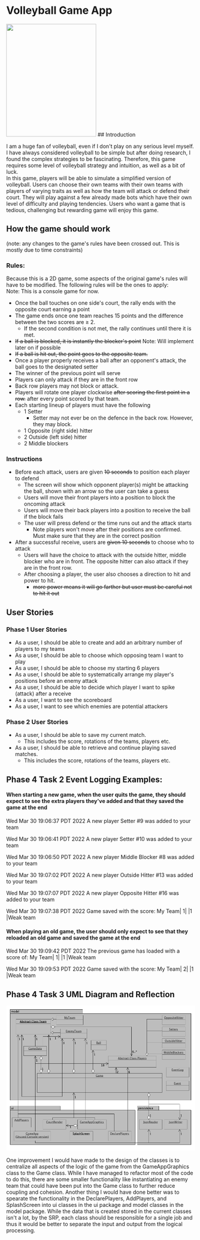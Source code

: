 
# Volleyball Game App
<img src="https://github.com/Sudo-BryanH/Sudo-BryanH/blob/main/Volleyball%20Game%20Demo.gif" width="240" height="300"/>
## Introduction

I am a huge fan of volleyball, even if I don't play on any serious level myself. 
I have always considered volleyball to be simple but after doing research, I found 
the complex strategies to be fascinating. 
Therefore, this game requires some level of volleyball strategy and intuition, as well as 
a bit of luck. </br>
In this game, players will be able to simulate a simplified version of volleyball. 
Users can choose their own teams with their own teams with players of varying traits as well as
how the team will attack or defend their court. 
They will play against a few already made bots which have their own level of difficulty 
and playing tendencies. 
Users who want a game that is tedious, challenging but rewarding game will enjoy this game. 

## How the game should work
(note: any changes to the game's rules have been crossed out. This is mostly due to time constraints)
### Rules: 
Because this is a 2D game, some aspects of the original game's rules will have to be modified. 
The following rules will be the ones to apply: </br> Note: This is a console game for now.
- Once the ball touches on one side's court, the rally ends with the opposite court earning a point
- The game ends once one team reaches 15 points and the difference between the two scores are ≥ 2. 
  - If the second condition is not met, the rally continues until there it is met. 
- ~~If a ball is blocked, it is instantly the blocker's point~~ Note: Will implement later on if possible
- ~~If a ball is hit out, the point goes to the opposite team.~~ 
- Once a player properly receives a ball after an opponent's attack, the ball goes to the designated setter
- The winner of the previous point will serve
- Players can only attack if they are in the front row
- Back row players may not block or attack. 
- Players will rotate one player clockwise ~~after scoring the first point in a row.~~ after every point scored by that team.
- Each starting lineup of players must have the following
  - 1 Setter
    - Setter may not ever be on the defence in the back row. However, they may block. 
  - 1 Opposite (right side) hitter
  - 2 Outside (left side) hitter
  - 2 Middle blockers


### Instructions
- Before each attack, users are given ~~10 seconds~~ to position each player to defend
  - The screen will show which opponent player(s) might be attacking the ball, shown with an arrow so the user can take a guess
  - Users will move their front players into a position to block the oncoming attack
  - Users will move their back players into a position to receive the ball if the block fails
  - The user will press defend or the time runs out and the attack starts
    - Note players won't move after their positions are confirmed. Must make sure that they are in the correct position
- After a successful receive, users are ~~given 10 seconds~~ to choose who to attack
  - Users will have the choice to attack with the outside hitter, middle blocker who are in front. The opposite hitter can also attack if they are in the front row.
  - After choosing a player, the user also chooses a direction to hit and power to hit. 
    - ~~more power means it will go farther but user must be careful not to hit it out~~



## User Stories

### Phase 1 User Stories
- As a user, I should be able to create and add an arbitrary number of players to my teams
- As a user, I should be able to choose which opposing team I want to play
- As a user, I should be able to choose my starting 6 players
- As a user, I should be able to systematically arrange my player's positions before an enemy attack
- As a user, I should be able to decide which player I want to spike (attack) after a receive
- As a user, I want to see the scoreboard
- As a user, I want to see which enemies are potential attackers

### Phase 2 User Stories
 
- As a user, I should be able to save my current match. 
  - This includes the score, rotations of the teams, players etc.
- As a user, I should be able to retrieve and continue playing saved matches.
  - This includes the score, rotations of the teams, players etc.

## Phase 4 Task 2 Event Logging Examples:

#### When starting a new game, when the user quits the game, they should expect to see the extra players they've added and that they saved the game at the end
Wed Mar 30 19:06:37 PDT 2022
A new player Setter #9 was added to your team

Wed Mar 30 19:06:41 PDT 2022
A new player Setter #10 was added to your team

Wed Mar 30 19:06:50 PDT 2022
A new player Middle Blocker #8 was added to your team

Wed Mar 30 19:07:02 PDT 2022
A new player Outside Hitter #13 was added to your team

Wed Mar 30 19:07:07 PDT 2022
A new player Opposite Hitter #16 was added to your team

Wed Mar 30 19:07:38 PDT 2022
Game saved with the score: My Team| 1| |1 |Weak team


#### When playing an old game, the user should only expect to see that they reloaded an old game and saved the game at the end
Wed Mar 30 19:09:42 PDT 2022
The previous game has loaded with a score of: My Team| 1| |1 |Weak team

Wed Mar 30 19:09:53 PDT 2022
Game saved with the score: My Team| 2| |1 |Weak team

## Phase 4 Task 3 UML Diagram and Reflection
![](UML_Design_Diagram.png)

One improvement I would have made to the design of the classes is to centralize all aspects of 
the logic of the game from the GameAppGraphics class to the Game class. While I have managed to refactor most of the code 
to do this, there are some smaller functionality like instantiating an enemy team that could have 
been put into the Game class to further reduce coupling and cohesion.
Another thing I would have done better was to spearate the functionality in the DeclarePlayers, AddPlayers, 
and SplashScreen into ui classes in the ui package and model classes in the model package. While the data that is created 
stored in the current classes isn't a lot, by the SRP, each class should be responsible for a single job and thus it
would be better to separate the input and output from the logical processing. 

